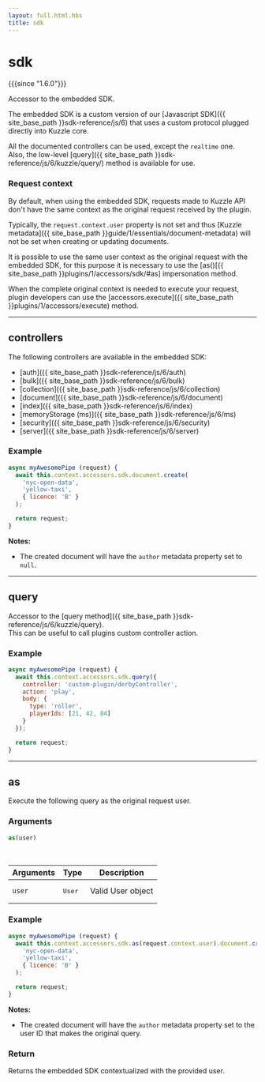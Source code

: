 ```yaml
---
layout: full.html.hbs
title: sdk
---
```


# sdk

{{{since "1.6.0"}}}

Accessor to the embedded SDK. 

The embedded SDK is a custom version of our [Javascript SDK]({{ site_base_path }}sdk-reference/js/6) that uses a custom protocol plugged directly into Kuzzle core.  

All the documented controllers can be used, except the `realtime` one.  
Also, the low-level [query]({{ site_base_path }}sdk-reference/js/6/kuzzle/query/) method is available for use.

### Request context

By default, when using the embedded SDK, requests made to Kuzzle API don't have the same context as the original request received by the plugin.

Typically, the `request.context.user` property is not set and thus [Kuzzle metadata]({{ site_base_path }}guide/1/essentials/document-metadata) will not be set when creating or updating documents.

It is possible to use the same user context as the original request with the embedded SDK, for this purpose it is necessary to use the [as()[{{ site_base_path }}plugins/1/accessors/sdk/#as] impersonation method.

When the complete original context is needed to execute your request, plugin developers can use the [accessors.execute]({{ site_base_path }}plugins/1/accessors/execute) method.

---

## controllers

The following controllers are available in the embedded SDK:
  - [auth]({{ site_base_path }}sdk-reference/js/6/auth)
  - [bulk]({{ site_base_path }}sdk-reference/js/6/bulk)
  - [collection]({{ site_base_path }}sdk-reference/js/6/collection)
  - [document]({{ site_base_path }}sdk-reference/js/6/document)
  - [index]({{ site_base_path }}sdk-reference/js/6/index)
  - [memoryStorage (ms)]({{ site_base_path }}sdk-reference/js/6/ms)
  - [security]({{ site_base_path }}sdk-reference/js/6/security)
  - [server]({{ site_base_path }}sdk-reference/js/6/server)

### Example

```javascript
async myAwesomePipe (request) {
  await this.context.accessors.sdk.document.create(
    'nyc-open-data',
    'yellow-taxi',
    { licence: 'B' }
  );

  return request;
}
```

**Notes:**

* The created document will have the `author` metadata property set to `null`.

---

## query

Accessor to the [query method]({{ site_base_path }}sdk-reference/js/6/kuzzle/query).  
This can be useful to call plugins custom controller action.

### Example

```javascript
async myAwesomePipe (request) {
  await this.context.accessors.sdk.query({
    controller: 'custom-plugin/derbyController',
    action: 'play',
    body: {
      type: 'roller',
      playerIds: [21, 42, 84]
    }
  });

  return request;
}
```

---

## as

Execute the following query as the original request user.

### Arguments

```javascript
as(user)
```

<br/>

| Arguments | Type | Description |
|-----------|------|-------------|
| `user` | <pre>User</pre> | Valid User object |

### Example

```javascript
async myAwesomePipe (request) {
  await this.context.accessors.sdk.as(request.context.user).document.create(
    'nyc-open-data',
    'yellow-taxi',
    { licence: 'B' }
  );

  return request;
}
```

**Notes:**

* The created document will have the `author` metadata property set to the user ID that makes the original query.

### Return

Returns the embedded SDK contextualized with the provided user.
